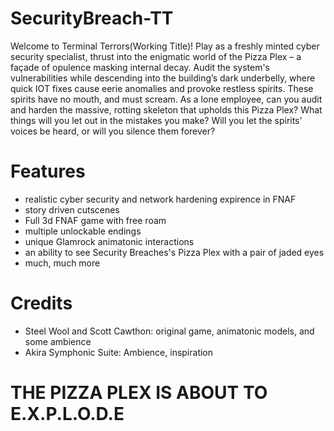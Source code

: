 # SecurityBreach-TT
Welcome to Terminal Terrors(Working Title)! Play as a freshly minted cyber security specialist, thrust into the enigmatic world of the Pizza Plex – a façade of opulence masking internal decay. Audit the system's vulnerabilities while descending into the building’s dark underbelly, where quick IOT fixes cause eerie anomalies and provoke restless spirits. These spirits have no mouth, and must scream. As a lone employee, can you audit and harden the massive, rotting skeleton that upholds this Pizza Plex? What things will you let out in the mistakes you make? Will you let the spirits' voices be heard, or will you silence them forever?

# Features
- realistic cyber security and network hardening expirence in FNAF
- story driven cutscenes
- Full 3d FNAF game with free roam
- multiple unlockable endings
- unique Glamrock animatonic interactions
- an ability to see Security Breaches's Pizza Plex with a pair of jaded eyes
- much, much more

# Credits
- Steel Wool and Scott Cawthon: original game, animatonic models, and some ambience
- Akira Symphonic Suite: Ambience, inspiration

# THE PIZZA PLEX IS ABOUT TO E.X.P.L.O.D.E
